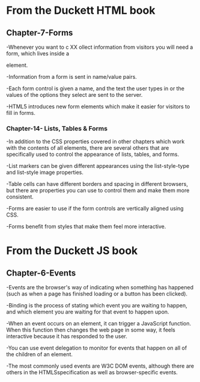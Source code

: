 # **From the Duckett HTML book**


## **Chapter-7-Forms**

-Whenever you want to c XX ollect information from
 visitors you will need a form, which lives inside a
 <form> element.

-Information from a form is sent in name/value pairs.

-Each form control is given a name, and the text the
 user types in or the values of the options they select
 are sent to the server.

-HTML5 introduces new form elements which make it
 easier for visitors to fill in forms.




### **Chapter-14- Lists, Tables & Forms**

-In addition to the CSS properties covered in other
 chapters which work with the contents of all elements,
 there are several others that are specifically used to
 control the appearance of lists, tables, and forms.

-List markers can be given different appearances
 using the list-style-type and list-style image
 properties.

-Table cells can have different borders and spacing in
 different browsers, but there are properties you can
 use to control them and make them more consistent.

-Forms are easier to use if the form controls are
 vertically aligned using CSS.

-Forms benefit from styles that make them feel more
 interactive.




# **From the Duckett JS book**


## **Chapter-6-Events**

-Events are the browser's way of indicating when
 something has happened (such as when a page has
 finished loading or a button has been clicked).

-Binding is the process of stating which event you are
 waiting to happen, and which element you are waiting
 for that event to happen upon.

-When an event occurs on an element, it can trigger a
 JavaScript function. When this function then changes
 the web page in some way, it feels interactive because
 it has responded to the user.

-You can use event delegation to monitor for events
 that happen on all of the children of an element.

-The most commonly used events are W3C DOM events, although 
 there are others in the HTMLSspecification as well as 
 browser-specific events.